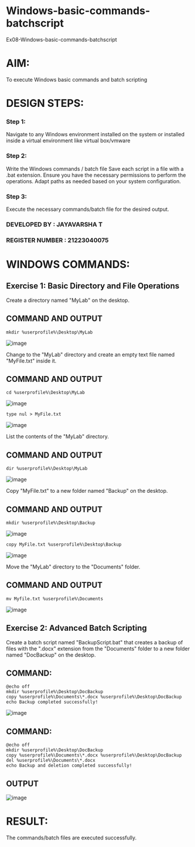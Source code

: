 # Windows-basic-commands-batchscript
Ex08-Windows-basic-commands-batchscript

# AIM:
To execute Windows basic commands and batch scripting

# DESIGN STEPS:

### Step 1:

Navigate to any Windows environment installed on the system or installed inside a virtual environment like virtual box/vmware 

### Step 2:

Write the Windows commands / batch file
Save each script in a file with a .bat extension.
Ensure you have the necessary permissions to perform the operations.
Adapt paths as needed based on your system configuration.
### Step 3:

Execute the necessary commands/batch file for the desired output. 

### DEVELOPED BY : JAYAVARSHA T
### REGISTER NUMBER : 21223040075


# WINDOWS COMMANDS:
## Exercise 1: Basic Directory and File Operations
Create a directory named "MyLab" on the desktop.


## COMMAND AND OUTPUT
```
mkdir %userprofile%\Desktop\MyLab
```
![image](https://github.com/jayavarsha23219/Windows-basic-commands-batchscript/assets/150780319/91986771-21b4-4fd8-b052-e9c8eaa022b3)

Change to the "MyLab" directory and create an empty text file named "MyFile.txt" inside it.

## COMMAND AND OUTPUT
```
cd %userprofile%\Desktop\MyLab
```
![image](https://github.com/jayavarsha23219/Windows-basic-commands-batchscript/assets/150780319/97209073-b009-4638-b064-9b1faefa543a)
```
type nul > MyFile.txt
```
![image](https://github.com/jayavarsha23219/Windows-basic-commands-batchscript/assets/150780319/3d6f382a-2b9e-48cc-9360-2a1e6349039f)

List the contents of the "MyLab" directory.


## COMMAND AND OUTPUT
```
dir %userprofile%\Desktop\MyLab
```
![image](https://github.com/jayavarsha23219/Windows-basic-commands-batchscript/assets/150780319/9e58bbfb-e190-4bb9-9d33-247766ee242f)

Copy "MyFile.txt" to a new folder named "Backup" on the desktop.

## COMMAND AND OUTPUT
```
mkdir %userprofile%\Desktop\Backup
```
![image](https://github.com/jayavarsha23219/Windows-basic-commands-batchscript/assets/150780319/df143685-d97f-4cc1-907b-16634b280da3)
```
copy MyFile.txt %userprofile%\Desktop\Backup
```
![image](https://github.com/jayavarsha23219/Windows-basic-commands-batchscript/assets/150780319/61f3d94c-e7c5-4b0c-8322-716dba860f6a)

Move the "MyLab" directory to the "Documents" folder.


## COMMAND AND OUTPUT
```
mv Myfile.txt %userprofile%\Documents
```
![image](https://github.com/jayavarsha23219/Windows-basic-commands-batchscript/assets/150780319/0ab68368-edd3-4980-812f-1ccbd07a1766)

## Exercise 2: Advanced Batch Scripting
Create a batch script named "BackupScript.bat" that creates a backup of files with the ".docx" extension from the "Documents" folder to a new folder named "DocBackup" on the desktop.
## COMMAND:
```
@echo off
mkdir %userprofile%\Desktop\DocBackup
copy %userprofile%\Documents\*.docx %userprofile%\Desktop\DocBackup
echo Backup completed successfully!
```
![image](https://github.com/jayavarsha23219/Windows-basic-commands-batchscript/assets/150780319/e4344e73-1bce-4fa9-9d33-92032f165454)

## COMMAND:
```
@echo off
mkdir %userprofile%\Desktop\DocBackup
copy %userprofile%\Documents\*.docx %userprofile%\Desktop\DocBackup
del %userprofile%\Documents\*.docx
echo Backup and deletion completed successfully!
```

## OUTPUT
![image](https://github.com/jayavarsha23219/Windows-basic-commands-batchscript/assets/150780319/28b4318f-3b6b-4f83-981d-67fc87fe331f)

# RESULT:
The commands/batch files are executed successfully.


